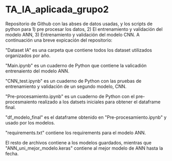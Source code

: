 # TA_IA_aplicada_grupo2
Repositorio de Github con las abses de datos usadas, y los scripts de python para 1) pre procesar los datos, 2) El entrenamiento y validación del modelo ANN, 3) Entrenamiento y validación del modelo CNN.
A continuación una breve expicación del repositorio:

"Dataset IA" es una carpeta que contiene todos los dataset utilizados organizados por año.

"Main.ipynb" es un cuaderno de Python que contiene la valicadión  entrenaiento del modelo ANN.

"CNN_test.ipynb" es un cuaderno de Python con las pruebas de entrenamiento y validación de un segundo modelo, CNN.

"Pre-procesamiento.ipynb" es un cuaderno de Python con el pre-procesmaiento realizado a los datsets iniciales para obtener el dataframe final.

"df_modelo_final" es el dataframe obtenido en "Pre-procesamiento.ipynb" y usado por los modelos.

"requirements.txt" contiene los requirements para el modelo ANN.

El resto de archivos contiene a los modelos guardados, mientras que "ANN_uni_mejor_modelo.keras" contiene al mejor modelo de ANN hasta la fecha.
